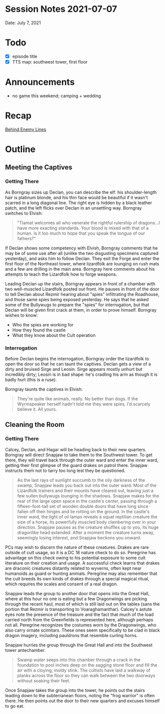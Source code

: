 # Session Notes 2021-07-07

Date: July 7, 2021

# Todo

- [x]  episode title
- [x]  TTS map: southwest tower, first floor

# Announcements

- no game this weekend; camping + wedding

# Recap

[Behind Enemy Lines](../Adventure%20Log/Behind%20Enemy%20Lines.md)

# Outline

## Meeting the Captives

### Getting There

As Borngray sizes up Declan, you can describe the elf: his shoulder-length hair is platinum blonde, and his thin face would be beautiful if it wasn't scarred in a long diagonal line. The right eye is hidden by a black leather patch, and the left flicks over Declan in an unsettling way. Borngray switches to Elvish:

> "Tiamat welcomes all who venerate the rightful rulership of dragons...I have more exacting standards. Your blood is mixed with that of a human. Is it too much to hope that you speak the tongue of our fathers?"
> 

If Declan shows some competency with Elvish, Borngray comments that he may be of some use after all (unlike the two disgusting specimens captured yesterday), and asks him to follow Declan. They exit the Forge and enter the first floor of the Northeast tower, where lizardfolk are lounging on rush mats and a few are drilling in the main area. Borngray here comments about his attempts to teach the Lizardfolk how to forge weapons.

Leading Declan up the stairs, Borngray appears in front of a chamber with two well-muscled Lizardfolk posted out front. He pauses in front of the door to tell Declan about Rezmir hearing about "spies" infiltrating the Roadhouse, and those same spies being exposed yesterday. He says that he asked some of the Bullywugs to prepare the "spies" for interrogation, but that Declan will be given first crack at them, in order to prove himself. Borngray wishes to know:

- Who the spies are working for
- How they found the castle
- What they know about the Cult operation

### Interrogation

Before Declan begins the interrogation, Borngray order the lizardfolk to open the door so that he can taunt the captives. Declan gets a view of a dirty and bruised Sirge and Leosin. Sirge appears mostly unhurt but incredibly dirty; Leosin is in bad shape: he's cradling his arm as though it is badly hurt (this is a ruse).

Borngray taunts the captives in Elvish:

> They're quite like animals, really. No better than dogs. If the Wyrmspeaker herself hadn't told me they were spies, I'd scarcely believe it. All yours.
> 

## Cleaning the Room

### Getting There

Calcey, Declan, and Hagar will be heading back to their new quarters. Borngray will direct Snapjaw to take them to the Southwest tower. To get there, they will travel back through the outer ward and enter the inner ward, getting their first glimpse of the guard drakes on patrol there. Snapjaw instructs them not to tarry too long lest they be questioned.

> As the last rays of sunlight succumb to the oily darkness of the swamp, Snapjaw leads you back out into the outer ward. Most of the Lizardfolk trainers and their mounts have cleared out, leaving just a few sullen bullywugs lounging in the shadows. Snapjaw makes for the rear of the large open space in the castle's center, passing through a fifteen-foot-tall set of wooden double doors that have long since fallen off their hinges and lie rotting on the ground. In the castle's inner ward, the light of oil lamps reveals a squat reptilian creature the size of a horse, its powerfully muscled body clambering over in your direction. Snapjaw pauses as the creature shuffles up to you, its huge dragonlike head extended. After a moment the creature turns away, seemingly losing interest, and Snapjaw beckons you onward.
> 

PCs may wish to discern the nature of these creatures. Drakes are rare outside of cult usage, so it is a DC 18 nature check to do so. Peregrine has advantage on this check owing to his potential exposure to some cult literature on their creation and usage. A successful check learns that drakes are draconic creatures distantly related to wyverns, often kept near humanoids as guard or hunting animals. Peregrine may also remember that the cult breeds its own kinds of drakes through a special magical ritual, which requires the scales and consent of a real dragon.

Snapjaw leads the group to another door that opens into the Great Hall, where at this hour no one is eating but a few Dragonwings are picking through the recent haul, most of which is still laid out on the tables (sans the portion that Rezmir is transporting to Voaraghamanthar). Calcey's astute eyes note the presence of the treasure and the fact that much of the load carried north from the Greenfields is represented here, although perhaps not all. Peregrine recognizes the costumes worn by the Dragonwings, who also carry ornate scimitars. These ones seem specifically to be clad in black dragon imagery, including pauldrons that resemble curling horns.

Snapjaw hurries the group through the Great Hall and into the Southwest tower antechamber.

> Swamp water seeps into this chamber through a crack in the foundation to pool inches deep on the sagging stone floor and fill the air with a cloying, moldy stink. The cultists have laid a walkway of planks across the floor so they can walk between the two doorways without soaking their feet.
> 

Once Snapjaw takes the group into the tower, he points out the stairs leading down to the subterranean floors, noting the "frog warrior" is often there. He then points out the door to their new quarters and excuses himself to go eat.